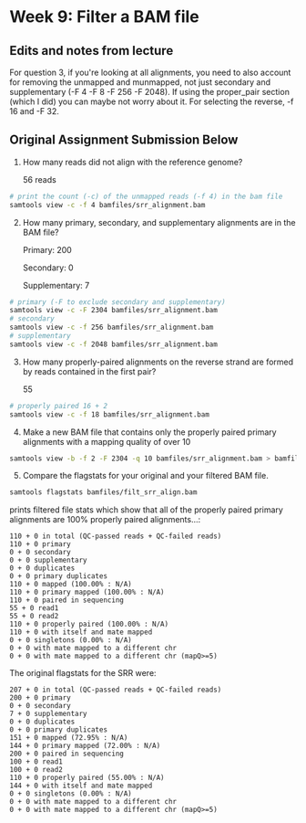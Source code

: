 # Week 9: Filter a BAM file

## Edits and notes from lecture

For question 3, if you're looking at all alignments, you need to also account for removing the unmapped and munmapped, not just secondary and supplementary (-F 4 -F 8 -F 256 -F 2048). If using the proper_pair section (which I did) you can maybe not worry about it. For selecting the reverse, -f 16 and -F 32. 


## Original Assignment Submission Below

1. How many reads did not align with the reference genome?

    56 reads

```bash
# print the count (-c) of the unmapped reads (-f 4) in the bam file
samtools view -c -f 4 bamfiles/srr_alignment.bam
```


2. How many primary, secondary, and supplementary alignments are in the BAM file?

    Primary: 200
    
    Secondary: 0
    
    Supplementary: 7

```bash
# primary (-F to exclude secondary and supplementary)
samtools view -c -F 2304 bamfiles/srr_alignment.bam
# secondary
samtools view -c -f 256 bamfiles/srr_alignment.bam
# supplementary
samtools view -c -f 2048 bamfiles/srr_alignment.bam

```

3. How many properly-paired alignments on the reverse strand are formed by reads contained in the first pair?

    55

```bash
# properly paired 16 + 2 
samtools view -c -f 18 bamfiles/srr_alignment.bam
```


4. Make a new BAM file that contains only the properly paired primary alignments with a mapping quality of over 10

```bash
samtools view -b -f 2 -F 2304 -q 10 bamfiles/srr_alignment.bam > bamfiles/filt_srr_align.bam

```

5. Compare the flagstats for your original and your filtered BAM file.

```bash
samtools flagstats bamfiles/filt_srr_align.bam
```

prints filtered file stats which show that all of the properly paired primary alignments are 100% properly paired alignments...:

```
110 + 0 in total (QC-passed reads + QC-failed reads)
110 + 0 primary
0 + 0 secondary
0 + 0 supplementary
0 + 0 duplicates
0 + 0 primary duplicates
110 + 0 mapped (100.00% : N/A)
110 + 0 primary mapped (100.00% : N/A)
110 + 0 paired in sequencing
55 + 0 read1
55 + 0 read2
110 + 0 properly paired (100.00% : N/A)
110 + 0 with itself and mate mapped
0 + 0 singletons (0.00% : N/A)
0 + 0 with mate mapped to a different chr
0 + 0 with mate mapped to a different chr (mapQ>=5)
```

The original flagstats for the SRR were: 

```
207 + 0 in total (QC-passed reads + QC-failed reads)
200 + 0 primary
0 + 0 secondary
7 + 0 supplementary
0 + 0 duplicates
0 + 0 primary duplicates
151 + 0 mapped (72.95% : N/A)
144 + 0 primary mapped (72.00% : N/A)
200 + 0 paired in sequencing
100 + 0 read1
100 + 0 read2
110 + 0 properly paired (55.00% : N/A)
144 + 0 with itself and mate mapped
0 + 0 singletons (0.00% : N/A)
0 + 0 with mate mapped to a different chr
0 + 0 with mate mapped to a different chr (mapQ>=5)
```
